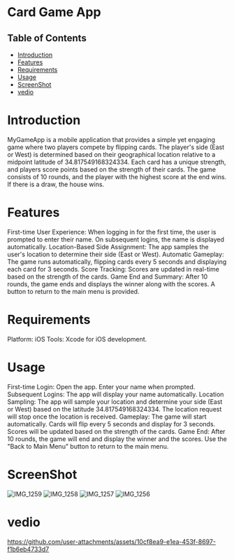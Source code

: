 # Card Game App

## Table of Contents

- [Introduction](#Introduction)
- [Features](#Features)
- [Requirements](#Requirements)
- [Usage](#Usage)
- [ScreenShot](#ScreenShot)
- [vedio](#vedio)

# Introduction

MyGameApp is a mobile application that provides a simple yet engaging game where two players compete by flipping cards. The player's side (East or West) is determined based on their geographical location relative to a midpoint latitude of 34.817549168324334. Each card has a unique strength, and players score points based on the strength of their cards. The game consists of 10 rounds, and the player with the highest score at the end wins. If there is a draw, the house wins.

# Features

First-time User Experience: When logging in for the first time, the user is prompted to enter their name. On subsequent logins, the name is displayed automatically.
Location-Based Side Assignment: The app samples the user's location to determine their side (East or West).
Automatic Gameplay: The game runs automatically, flipping cards every 5 seconds and displaying each card for 3 seconds.
Score Tracking: Scores are updated in real-time based on the strength of the cards.
Game End and Summary: After 10 rounds, the game ends and displays the winner along with the scores. A button to return to the main menu is provided.

# Requirements

Platform: iOS 
Tools: Xcode for iOS development.

# Usage

First-time Login:
Open the app.
Enter your name when prompted.
Subsequent Logins:
The app will display your name automatically.
Location Sampling:
The app will sample your location and determine your side (East or West) based on the latitude 34.817549168324334.
The location request will stop once the location is received.
Gameplay:
The game will start automatically.
Cards will flip every 5 seconds and display for 3 seconds.
Scores will be updated based on the strength of the cards.
Game End:
After 10 rounds, the game will end and display the winner and the scores.
Use the "Back to Main Menu" button to return to the main menu.

# ScreenShot

![IMG_1259](https://github.com/user-attachments/assets/bcebce62-2659-4e05-ac65-eaf4a2ed4e06)
![IMG_1258](https://github.com/user-attachments/assets/d6d773c3-158a-4105-b94a-b50d463d62f3)
![IMG_1257](https://github.com/user-attachments/assets/dcb24062-f28e-4d90-a83e-45a5fd2b7bf5)
![IMG_1256](https://github.com/user-attachments/assets/ae46a350-328f-4ebc-9ca9-bac8e4ae5044)

# vedio

https://github.com/user-attachments/assets/10cf8ea9-e1ea-453f-8697-f1b6eb4733d7

